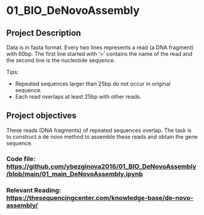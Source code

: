 # 01_BIO_DeNovoAssembly

## Project Description

Data is in fasta format. Every two lines represents a read (a DNA fragment) with 60bp. The first line started with ‘>’ contains the name of the read and the second line is the nucleotide sequence. 

Tips: 
- Repeated sequences larger than 25bp do not occur in original sequence. 
- Each read overlaps at least 25bp with other reads.

## Project objectives
These reads (DNA fragments) of repeated sequences overlap. The task is to construct a de novo method to assemble these reads and obtain the gene sequence. 

### Code file: https://github.com/ybezginova2016/01_BIO_DeNovoAssembly/blob/main/01_main_DeNovoAssembly.ipynb

### Relevant Reading: https://thesequencingcenter.com/knowledge-base/de-novo-assembly/
